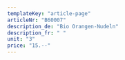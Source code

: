 ```yaml
---
templateKey: "article-page"
articleNr: "B60007"
description_de: "Bio Orangen-Nudeln"
description_fr: " "
unit: "3"
price: "15.--"
---
```

